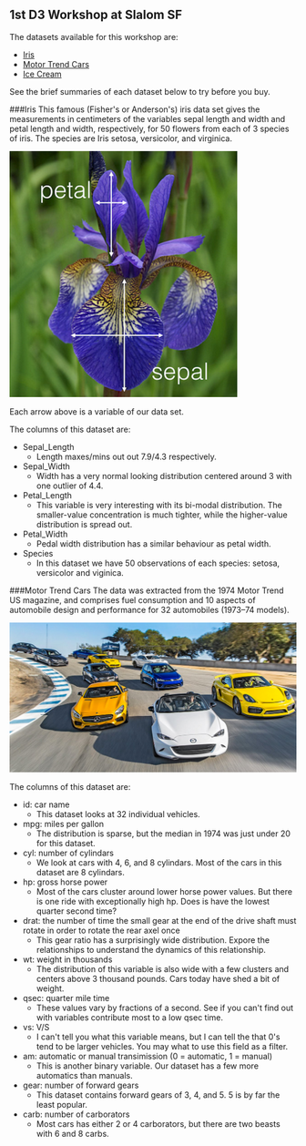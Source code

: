 ## 1st D3 Workshop at Slalom SF

The datasets available for this workshop are:
* [Iris](https://github.com/rcrocker13/Slalom-SF-D3-Workshop-v0.0.0/blob/master/data/iris.csv)
* [Motor Trend Cars](https://github.com/rcrocker13/Slalom-SF-D3-Workshop-v0.0.0/blob/master/data/mtcars.csv)
* [Ice Cream](https://github.com/rcrocker13/Slalom-SF-D3-Workshop-v0.0.0/blob/master/data/Icecream.csv)

See the brief summaries of each dataset below to try before you buy.

###Iris
This famous (Fisher's or Anderson's) iris data set gives the measurements in centimeters of the variables sepal length and width and petal length and width, respectively, for 50 flowers from each of 3 species of iris. The species are Iris setosa, versicolor, and virginica.

![Multi-plot of Iris dataset](https://github.com/rcrocker13/Slalom-SF-D3-Workshop-v0.0.0/blob/master/images/iris.png?raw=true)

Each arrow above is a variable of our data set.

The columns of this dataset are:
- Sepal_Length
  - Length maxes/mins out out 7.9/4.3 respectively.
- Sepal_Width
  - Width has a very normal looking distribution centered around 3 with one outlier of 4.4.
- Petal_Length
  - This variable is very interesting with its bi-modal distribution. The smaller-value concentration is much tighter, while the higher-value distribution is spread out.
- Petal_Width
  - Pedal width distribution has a similar behaviour as petal width.
- Species
  - In this dataset we have 50 observations of each species: setosa, versicolor and viginica.

###Motor Trend Cars
The data was extracted from the 1974 Motor Trend US magazine, and comprises fuel consumption and 10 aspects of automobile design and performance for 32 automobiles (1973–74 models).

![Motor Trend Cars](https://github.com/rcrocker13/Slalom-SF-D3-Workshop-v0.0.0/blob/master/images/motor-trend-cars.png?raw=true)

The columns of this dataset are:
- id: car name
  - This dataset looks at 32 individual vehicles.
- mpg: miles per gallon
  - The distribution is sparse, but the median in 1974 was just under 20 for this dataset.
- cyl: number of cylindars
  - We look at cars with 4, 6, and 8 cylindars. Most of the cars in this dataset are 8 cylindars.
- hp: gross horse power
  - Most of the cars cluster around lower horse power values. But there is one ride with exceptionally high hp. Does is have the lowest quarter second time?
- drat: the number of time the small gear at the end of the drive shaft must rotate in order to rotate the rear axel once
  - This gear ratio has a surprisingly wide distribution. Expore the relationships to understand the dynamics of this relationship.
- wt: weight in thousands
  - The distribution of this variable is also wide with a few clusters and centers above 3 thousand pounds. Cars today have shed a bit of weight.
- qsec: quarter mile time
  - These values vary by fractions of a second. See if you can't find out with variables contribute most to a low qsec time.
- vs: V/S
  - I can't tell you what this variable means, but I can tell the that 0's tend to be larger vehicles. You may what to use this field as a filter.
- am: automatic or manual transimission (0 = automatic, 1 = manual)
  - This is another binary variable. Our dataset has a few more automatics than manuals.
- gear: number of forward gears
  - This dataset contains forward gears of 3, 4, and 5. 5 is by far the least popular.
- carb: number of carborators
  - Most cars has either 2 or 4 carborators, but there are two beasts with 6 and 8 carbs.